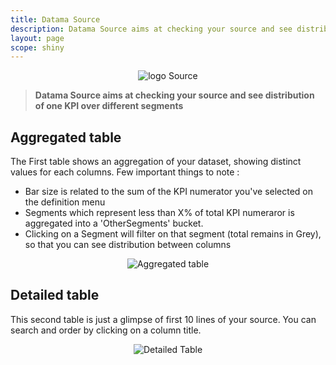 ```yaml
---
title: Datama Source
description: Datama Source aims at checking your source and see distribution of one KPI over different segments.
layout: page
scope: shiny
---
```


<center><img src="{{site.url}}/{{site.baseurl}}/core_app/images/database_icon.png" alt="logo Source" /></center>

> **Datama Source aims at checking your source and see distribution of one KPI over different segments**

## Aggregated table

The First table shows an aggregation of your dataset, showing distinct values for each columns.
Few important things to note :
* Bar size is related to the sum of the KPI numerator you've selected on the definition menu
* Segments which represent less than X% of total KPI numeraror is aggregated into a 'OtherSegments' bucket.
* Clicking on a Segment will filter on that segment (total remains in Grey), so that you can see distribution between columns

<center><img src="{{site.url}}/{{site.baseurl}}/core_app/images/Aggregated_table.png" alt="Aggregated table" /></center>

## Detailed table

This second table is just a glimpse of first 10 lines of your source.
You can search and order by clicking on a column title.

<center><img src="{{site.url}}/{{site.baseurl}}/core_app/images/Detailed_table.png" alt="Detailed Table" /></center>
